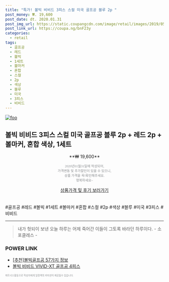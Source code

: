 ```yaml
--- 
title: "특가! 볼빅 비비드 3피스 스컬 미국 골프공 블루 2p " 
post_money: ₩. 19,600 
post_date: dt. 2020.01.31 
post_img_url: https://static.coupangcdn.com/image/retail/images/2019/05/23/11/1/d87c509b-3364-489e-b8c1-e6ee832331df.jpg 
post_link_url: https://coupa.ng/bnF23y 
categories: 
  - retail 
tags: 
  - 골프공 
  - 레드 
  - 볼빅 
  - 1세트 
  - 볼마커 
  - 혼합 
  - 스컬 
  - 2p 
  - 색상 
  - 블루 
  - 미국 
  - 3피스 
  - 비비드 
--- 
```

[![foo](https://static.coupangcdn.com/image/retail/images/2019/05/23/11/1/d87c509b-3364-489e-b8c1-e6ee832331df.jpg)](https://coupa.ng/bnF23y) 

## 볼빅 비비드 3피스 스컬 미국 골프공 블루 2p + 레드 2p + 볼마커, 혼합 색상, 1세트 
<p style="text-align: center;">**₩ 19,600**</p> 
<p style="text-align: center;"><span style="color: #898c8f; font-family: Georgia,Times,serif; font-size: 0.75em;">2020년01월31일에 작성되어, <br>가격변동 및 추가할인이 있을 수 있으니,<br> 상품 가격을 꼭!확인해주세요.<br>행복하세요~</span> 
</p>	 
<div markdown="0" style="text-align: center;"><a href="https://coupa.ng/bnF23y" class="btn btn--success">상품가격 및 후기 보러가기</a></div> 
<br><br> 
  #골프공 #레드 #볼빅 #1세트 #볼마커 #혼합 #스컬 #2p #색상 #블루 #미국 #3피스 #비비드 
<hr> 

> 내가 헛되이 보낸 오늘 하루는 어제 죽어간 이들이 그토록 바라던 하루이다. - 소포클레스 - 


### POWER LINK

* <a href="https://blog.naver.com/fasyy4321/221790880232" target="_blank">[추천]볼빅골프공 57가지 정보</a>
* <a href="https://blog.naver.com/sakai111/221784227209" target="_blank">볼빅 비비드 VIVID-XT 골프공 4피스</a>

<span style="color: #898c8f; font-family: Georgia,Times,serif; font-size: 0.55em;">파트너스활동으로 작성자에게 일정액의 커미션이 제공될수 있습니다.</span> 
